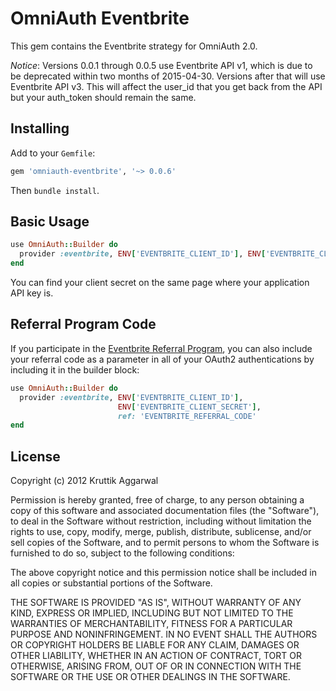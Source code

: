 # OmniAuth Eventbrite

This gem contains the Eventbrite strategy for OmniAuth 2.0.

*Notice*: Versions 0.0.1 through 0.0.5 use Eventbrite API v1, which is due to
be deprecated within two months of 2015-04-30. Versions after that will use
Eventbrite API v3. This will affect the user_id that you get back from the API
but your auth_token should remain the same.

## Installing

Add to your `Gemfile`:

```ruby
gem 'omniauth-eventbrite', '~> 0.0.6'
```

Then `bundle install`.

## Basic Usage

```ruby
use OmniAuth::Builder do
  provider :eventbrite, ENV['EVENTBRITE_CLIENT_ID'], ENV['EVENTBRITE_CLIENT_SECRET']
end
```

You can find your client secret on the same page where your application API key is.

## Referral Program Code

If you participate in the [Eventbrite Referral Program][referral], you can also
include your referral code as a parameter in all of your OAuth2 authentications
by including it in the builder block:

```ruby
use OmniAuth::Builder do
  provider :eventbrite, ENV['EVENTBRITE_CLIENT_ID'],
                        ENV['EVENTBRITE_CLIENT_SECRET'],
                        ref: 'EVENTBRITE_REFERRAL_CODE'
end
```

[referral]: https://www.eventbrite.com/referral-program/

## License

Copyright (c) 2012 Kruttik Aggarwal

Permission is hereby granted, free of charge, to any person obtaining a
copy of this software and associated documentation files (the
"Software"), to deal in the Software without restriction, including
without limitation the rights to use, copy, modify, merge, publish,
distribute, sublicense, and/or sell copies of the Software, and to
permit persons to whom the Software is furnished to do so, subject to
the following conditions:

The above copyright notice and this permission notice shall be included
in all copies or substantial portions of the Software.

THE SOFTWARE IS PROVIDED "AS IS", WITHOUT WARRANTY OF ANY KIND, EXPRESS
OR IMPLIED, INCLUDING BUT NOT LIMITED TO THE WARRANTIES OF
MERCHANTABILITY, FITNESS FOR A PARTICULAR PURPOSE AND NONINFRINGEMENT.
IN NO EVENT SHALL THE AUTHORS OR COPYRIGHT HOLDERS BE LIABLE FOR ANY
CLAIM, DAMAGES OR OTHER LIABILITY, WHETHER IN AN ACTION OF CONTRACT,
TORT OR OTHERWISE, ARISING FROM, OUT OF OR IN CONNECTION WITH THE
SOFTWARE OR THE USE OR OTHER DEALINGS IN THE SOFTWARE.
